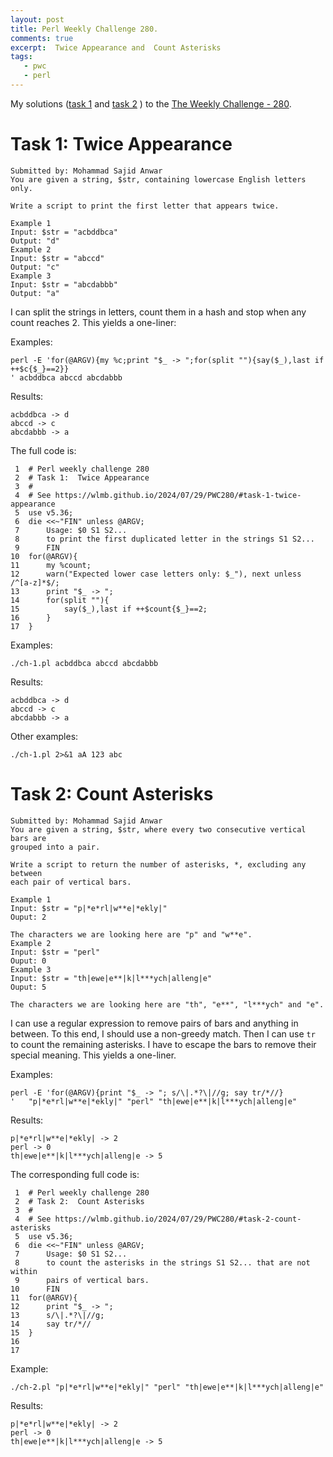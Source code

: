 ```yaml
---
layout: post
title: Perl Weekly Challenge 280.
comments: true
excerpt:  Twice Appearance and  Count Asterisks
tags:
   - pwc
   - perl
---
```


My solutions
([task 1](https://github.com/wlmb/perlweeklychallenge-club/blob/master/challenge-280/wlmb/perl/ch-1.pl)
and
[task 2](https://github.com/wlmb/perlweeklychallenge-club/blob/master/challenge-280/wlmb/perl/ch-2.pl)
)
to the  [The Weekly Challenge - 280](https://theweeklychallenge.org/blog/perl-weekly-challenge-280).


# Task 1: Twice Appearance

    Submitted by: Mohammad Sajid Anwar
    You are given a string, $str, containing lowercase English letters only.
    
    Write a script to print the first letter that appears twice.
    
    Example 1
    Input: $str = "acbddbca"
    Output: "d"
    Example 2
    Input: $str = "abccd"
    Output: "c"
    Example 3
    Input: $str = "abcdabbb"
    Output: "a"

I can split the strings in letters, count them in a hash and stop when
any count reaches 2. This yields a one-liner:

Examples:

    perl -E 'for(@ARGV){my %c;print "$_ -> ";for(split ""){say($_),last if ++$c{$_}==2}}
    ' acbddbca abccd abcdabbb

Results:

    acbddbca -> d
    abccd -> c
    abcdabbb -> a

The full code is:

     1  # Perl weekly challenge 280
     2  # Task 1:  Twice Appearance
     3  #
     4  # See https://wlmb.github.io/2024/07/29/PWC280/#task-1-twice-appearance
     5  use v5.36;
     6  die <<~"FIN" unless @ARGV;
     7      Usage: $0 S1 S2...
     8      to print the first duplicated letter in the strings S1 S2...
     9      FIN
    10  for(@ARGV){
    11      my %count;
    12      warn("Expected lower case letters only: $_"), next unless /^[a-z]*$/;
    13      print "$_ -> ";
    14      for(split ""){
    15          say($_),last if ++$count{$_}==2;
    16      }
    17  }

Examples:

    ./ch-1.pl acbddbca abccd abcdabbb

Results:

    acbddbca -> d
    abccd -> c
    abcdabbb -> a

Other examples:

    ./ch-1.pl 2>&1 aA 123 abc


# Task 2: Count Asterisks

    Submitted by: Mohammad Sajid Anwar
    You are given a string, $str, where every two consecutive vertical bars are
    grouped into a pair.
    
    Write a script to return the number of asterisks, *, excluding any between
    each pair of vertical bars.
    
    Example 1
    Input: $str = "p|*e*rl|w**e|*ekly|"
    Ouput: 2
    
    The characters we are looking here are "p" and "w**e".
    Example 2
    Input: $str = "perl"
    Ouput: 0
    Example 3
    Input: $str = "th|ewe|e**|k|l***ych|alleng|e"
    Ouput: 5
    
    The characters we are looking here are "th", "e**", "l***ych" and "e".

I can use a regular expression to remove pairs of bars and anything in
between. To this end, I should use a non-greedy match. Then I can use
`tr` to count the remaining asterisks. I have to escape the
bars to remove their special meaning. This yields a one-liner.

Examples:

    perl -E 'for(@ARGV){print "$_ -> "; s/\|.*?\|//g; say tr/*//}
    '   "p|*e*rl|w**e|*ekly|" "perl" "th|ewe|e**|k|l***ych|alleng|e"

Results:

    p|*e*rl|w**e|*ekly| -> 2
    perl -> 0
    th|ewe|e**|k|l***ych|alleng|e -> 5

The corresponding full code is:

     1  # Perl weekly challenge 280
     2  # Task 2:  Count Asterisks
     3  #
     4  # See https://wlmb.github.io/2024/07/29/PWC280/#task-2-count-asterisks
     5  use v5.36;
     6  die <<~"FIN" unless @ARGV;
     7      Usage: $0 S1 S2...
     8      to count the asterisks in the strings S1 S2... that are not within
     9      pairs of vertical bars.
    10      FIN
    11  for(@ARGV){
    12      print "$_ -> ";
    13      s/\|.*?\|//g;
    14      say tr/*//
    15  }
    16  
    17  

Example:

    ./ch-2.pl "p|*e*rl|w**e|*ekly|" "perl" "th|ewe|e**|k|l***ych|alleng|e"

Results:

    p|*e*rl|w**e|*ekly| -> 2
    perl -> 0
    th|ewe|e**|k|l***ych|alleng|e -> 5

